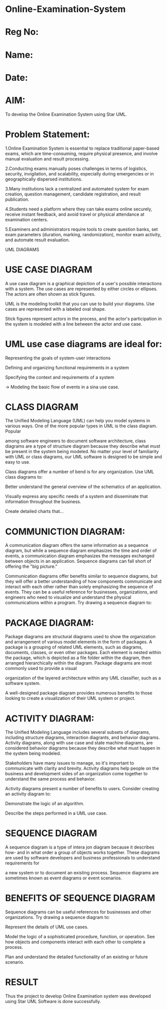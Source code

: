 # Online-Examination-System
# Reg No:
# Name:
# Date:


# AIM:
To develop the Online Examination System using Star UML.

# Problem Statement:
1.Online Examination System is essential to replace traditional paper-based exams, which are time-consuming, require physical presence, and involve manual evaluation and result processing.

2.Conducting exams manually poses challenges in terms of logistics, security, invigilation, and scalability, especially during emergencies or in geographically dispersed institutions.

3.Many institutions lack a centralized and automated system for exam creation, question management, candidate registration, and result publication.

4.Students need a platform where they can take exams online securely, receive instant feedback, and avoid travel or physical attendance at examination centers.

5.Examiners and administrators require tools to create question banks, set exam parameters (duration, marking, randomization), monitor exam activity, and automate result evaluation.

UML DIAGRAMS

# USE CASE DIAGRAM

A use case diagram is a graphical depiction of a user's possible interactions with a system. The use cases are represented by either circles or ellipses. The actors are often shown as stick figures.

UML is the modeling toolkit that you can use to build your diagrams. Use cases are represented with a labeled oval shape.

Stick figures represent actors in the process, and the actor's participation in the system is modeled with a line between the actor and use case.
# UML use case diagrams are ideal for:

Representing the goals of system-user interactions

Defining and organizing functional requirements in a system

Specifying the context and requirements of a system

→ Modeling the basic flow of events in a sina use case.







# CLASS DIAGRAM

The Unified Modeling Language (UML) can help you model systems in various ways. One of the more popular types in UML is the class diagram. Popular

among software engineers to document software architecture, class diagrams are a type of structure diagram because they describe what must be present in the system being modeled. No matter your level of familiarity with UML or class diagrams, our UML software is designed to be simple and easy to use.

Class diagrams offer a number of bend is for any organization. Use UML class diagrams to:

Better understand the general overview of the schematics of an application.

Visually express any specific needs of a system and disseminate that information throughout the business.

Create detailed charts that…



# COMMUNICTION DIAGRAM:

A communication diagram offers the same information as a sequence diagram, but while a sequence diagram emphasizes the time and order of events, a communication diagram emphasizes the messages exchanged between objects in an application. Sequence diagrams can fall short of offering the "big picture."

Communication diagrams offer benefits similar to sequence diagrams, but they will offer a better understanding of how components communicate and interact with each other rather than solely emphasizing the sequence of events. They can be a useful reference for businesses, organizations, and engineers who need to visualize and understand the physical communications within a program. Try drawing a sequence diagram to:




# PACKAGE DIAGRAM:

Package diagrams are structural diagrams used to show the organization and arrangement of various model elements in the form of packages. A package is a grouping of related UML elements, such as diagrams, documents, classes, or even other packages. Each element is nested within the package, which is depicted as a file folder within the diagram, then arranged hierarchically within the diagram. Package diagrams are most commonly used to provide a visual

organization of the layered architecture within any UML classifier, such as a software system.

A well-designed package diagram provides numerous benefits to those looking to create a visualization of their UML system or project.








# ACTIVITY DIAGRAM:

The Unified Modeling Language includes several subsets of diagrams, including structure diagrams, interaction diagrants, and behavior diagrams. Activity diagrams, along with use case and state machine diagrams, are considered behavior diagrams because they describe what must happen in the system being modeled.

Stakeholders have many issues to manage, so it's important to communicate with clarity and brevity. Activity diagrams help people on the business and development sides of an organization come together to understand the same process and behavior.

Activity diagrams present a number of benefits to users. Consider creating an activity diagram to:

Demonstrate the logic of an algorithm.

Describe the steps performed in a UML use case.





# SEQUENCE DIAGRAM

A sequence diagram is a type of intera jon diagram because it describes how- and in what order a group of objects works together. These diagrams are used by software developers and business professionals to understand requirements for

a new system or to document an existing process. Sequence diagrams are sometimes known as event diagrams or event scenarios.


# BENEFITS OF SEQUENCE DIAGRAM

Sequence diagrams can be useful references for businesses and other organizations. Try drawing a sequence diagram to:

Represent the details of UML use cases.

Model the logic of a sophisticated procedure, function, or operation. See how objects and components interact with each other to complete a process.

Plan and understand the detailed functionality of an existing or future scenario.






# RESULT

Thus the project to develop Online Examination system was developed using Star UML Software is done successfully.


